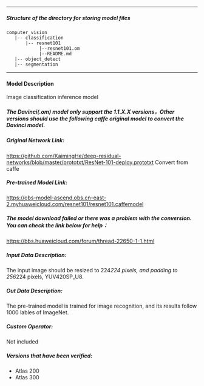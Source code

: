 *******************************************************************************
##### Structure of the directory for storing model files
```
computer_vision
   |-- classification
       |-- resnet101
            |--resnet101.om
            |--README.md
   |-- object_detect
   |-- segmentation
```
*******************************************************************************


#### Model Description

Image classification inference model

##### The Davinci(.om) model only support the 1.1.X.X versions，Other versions should use the following caffe original model to convert the Davinci model.

##### Original Network Link:

https://github.com/KaimingHe/deep-residual-networks/blob/master/prototxt/ResNet-101-deploy.prototxt
Convert from caffe

##### Pre-trained Model Link:

https://obs-model-ascend.obs.cn-east-2.myhuaweicloud.com/resnet101/resnet101.caffemodel

##### The model download failed or there was a problem with the conversion. You can check the link below for help：
https://bbs.huaweicloud.com/forum/thread-22650-1-1.html

##### Input Data Description:

The input image should be resized to 224*224 pixels, and padding to 256*224 pixels, YUV420SP_U8.

##### Out Data Description:

The pre-trained model is trained for image recognition, and its results follow 1000 lables of ImageNet.

##### Custom Operator:

Not included

##### Versions that have been verified: 

- Atlas 200
- Atlas 300
